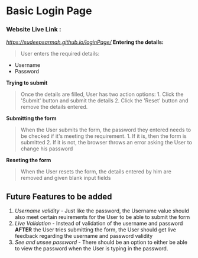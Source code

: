 # Basic Login Page
### Website Live Link : 
*https://sudeepsarmah.github.io/loginPage/*
**Entering the details:**
> User enters the required details: 
- Username
- Password

**Trying to submit**
> Once the details are filled, User has two action options: 1. Click the 'Submit' button and submit the details 2. Click the 'Reset' button and remove the details entered.
  
  

**Submitting the form**
> When the User submits the form, the password they entered needs to be checked if it's meeting the requirement. 1. If it is, then the form is submitted 2. If it is not, the browser throws an error asking the User to change his password


**Reseting the form**
> When the User resets the form, the details entered by him are removed and given blank input fields

## Future Features to be added
1. *Username validity* - Just like the password, the Username value should also meet certain reuirements for the User to be able to submit the form
2. *Live Validation* - Instead of validation of the username and password **AFTER** the User tries submitting the form, the User should get live feedback regarding the username and password validity
3. *See and unsee password* - There should be an option to either be able to view the password when the User is typing in the password.
